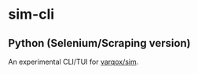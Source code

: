 # sim-cli
## Python (Selenium/Scraping version)
An experimental CLI/TUI for [varqox/sim](https://github.com/varqox/sim).
